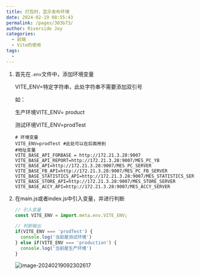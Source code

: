 ```yaml
---
title: 打包时，显示发布环境
date: 2024-02-19 08:55:43
permalink: /pages/303b73/
author: Riverside Joy
categories:
  - 前端
  - Vite的使用
tags:
  - 
---
```

1. 首先在`.env`文件中，添加环境变量

   VITE_ENV=特定字符串，此处字符串不需要添加双引号

   如：

   生产环境VITE_ENV= product

   测试环境VITE_ENV=prodTest

   ```shell
   # 环境变量
   VITE_ENV=prodTest #此处可以在后面用到
   #地址变量
   VITE_BASE_API_FORBASE = http://172.21.3.28:9007
   VITE_BASE_API_REPORT=http://172.21.3.28:9007/MES_PC_YB
   VITE_BASE_API=http://172.21.3.28:9007/MES_PC_SERVER
   VITE_BASE_FB_API=http://172.21.3.28:9007/MES_PC_FB_SERVER
   VITE_BASE_STATISTICS_API=http://172.21.3.28:9007/MES_STATISTICS_SERVER
   VITE_BASE_STORE_API=http://172.21.3.28:9007/MES_STORE_SERVER
   VITE_BASE_ACCY_API=http://172.21.3.28:9007/MES_ACCY_SERVER
   ```

2. 在main.js或者index.js中引入变量，并进行判断

   ```js
   // 引入变量
   const VITE_ENV = import.meta.env.VITE_ENV;
   
   // 判断输出
   if(VITE_ENV === 'prodTest') {
     console.log('当前是测试环境')
   } else if(VITE_ENV === 'production') {
     console.log('当前是生产环境')
   }
   ```
   
   ![image-20240219092302617](https://cdn.jsdelivr.net/gh/MaiRen1997/mdPic/vueImg/202402190923830.png)